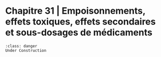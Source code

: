 # Chapitre 31 | Empoisonnements, effets toxiques, effets secondaires et sous-dosages de médicaments

```{admonition} This is a title
:class: danger
Under Construction
```
